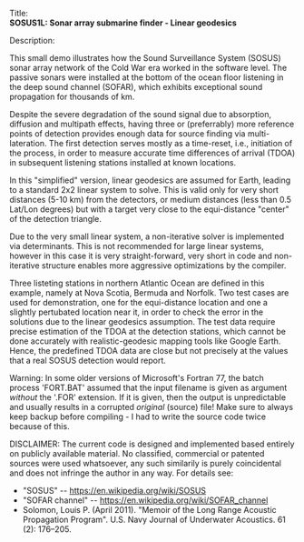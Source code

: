 Title:<br/>
<b>SOSUS1L: Sonar array submarine finder - Linear geodesics</b>

Description:<br/>
<p>This small demo illustrates how the Sound Surveillance System (SOSUS) sonar array network of the Cold War era worked in the software level. The passive sonars were installed at the bottom of the ocean floor listening in the deep sound channel (SOFAR), which exhibits exceptional sound propagation for thousands of km.

Despite the severe degradation of the sound signal due to absorption, diffusion and multipath effects, having three or (preferrably) more reference points of detection provides enough data for source finding via multi-lateration. The first detection serves mostly as a time-reset, i.e., initiation of the process, in order to measure accurate time differences of arrival (TDOA) in subsequent listening stations installed at known locations.

In this "simplified" version, linear geodesics are assumed for Earth, leading to a standard 2x2 linear system to solve. This is valid only for very short distances (5-10 km) from the detectors, or medium distances (less than 0.5 Lat/Lon degrees) but with a target very close to the equi-distance "center" of the detection triangle.

Due to the very small linear system, a non-iterative solver is implemented via determinants. This is not recommended for large linear systems, however in this case it is very straight-forward, very short in code and non-iterative structure enables more aggressive optimizations by the compiler.

Three listeting stations in northern Atlantic Ocean are defined in this example, namely at Nova Scotia, Bermuda and Norfolk. Two test cases are used for demonstration, one for the equi-distance location and one a slightly pertubated location near it, in order to check the error in the solutions due to the linear geodesics assumption. The test data require precise estimation of the TDOA at the detection stations, which cannot be done accurately with realistic-geodesic mapping tools like Google Earth. Hence, the predefined TDOA data are close but not precisely at the values that a real SOSUS detection would report.

Warning: In some older versions of Microsoft's Fortran 77, the batch process 'FORT.BAT' assumed that the input filename is given as argument *without* the '.FOR' extension. If it is given, then the output is unpredictable and usually results in a corrupted *original* (source) file! Make sure to always keep backup before compiling - I had to write the source code twice because of this.

DISCLAIMER: The current code is designed and implemented based entirely on publicly available material. No classified, commercial or patented sources were used whatsoever, any such similarily is purely coincidental and does not infringe the author in any way. For details see:
* "SOSUS" -- https://en.wikipedia.org/wiki/SOSUS
* "SOFAR channel" -- https://en.wikipedia.org/wiki/SOFAR_channel
* Solomon, Louis P. (April 2011). "Memoir of the Long Range Acoustic Propagation Program". U.S. Navy Journal of Underwater Acoustics. 61 (2): 176–205.
